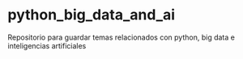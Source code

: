 # python_big_data_and_ai

Repositorio para guardar temas relacionados con python, big data e inteligencias artificiales